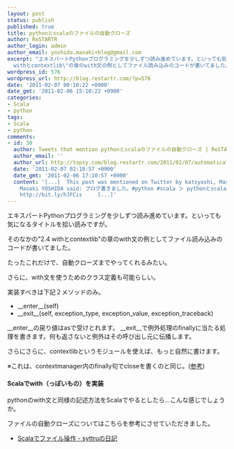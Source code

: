 ```yaml
---
layout: post
status: publish
published: true
title: pythonとscalaのファイルの自動クローズ
author: ReSTARTR
author_login: admin
author_email: yoshida.masaki+blog@gmail.com
excerpt: "エキスパートPythonプログラミングを少しずつ読み進めています。といっても気になるタイトルを拾い読みですが。\r\n\r\nそのなかの\"2.4
  withとcontextlib\"の章のwith文の例としてファイル読み込みのコードが書いてました。\r\n<script src=\"https://gist.github.com/813385.js?file=read_file_using_with.py\"></script>\r\nたったこれだけで、自動クローズまでやってくれるみたい。\r\n\r\n"
wordpress_id: 576
wordpress_url: http://blog.restartr.com/?p=576
date: '2011-02-07 00:10:22 +0900'
date_gmt: '2011-02-06 15:10:22 +0900'
categories:
- Scala
- python
tags:
- Scala
- python
comments:
- id: 30
  author: Tweets that mention pythonとscalaのファイルの自動クローズ | ReSTARTR -- Topsy.com
  author_email: ''
  author_url: http://topsy.com/blog.restartr.com/2011/02/07/automatically-close-the-file-in-python-and-scala/?utm_source=pingback&amp;utm_campaign=L2
  date: '2011-02-07 02:10:57 +0900'
  date_gmt: '2011-02-06 17:10:57 +0900'
  content: '[...]  This post was mentioned on Twitter by katsyoshi, Masaki YOSHIDA.
    Masaki YOSHIDA said: ブログ書きました。#python #scala ＞ pythonとscalaのファイルの自動クローズ | ReSTARTR
    http://bit.ly/hJFCis     [...]'
---
```

エキスパートPythonプログラミングを少しずつ読み進めています。といっても気になるタイトルを拾い読みですが。

そのなかの"2.4 withとcontextlib"の章のwith文の例としてファイル読み込みのコードが書いてました。
<script src="https://gist.github.com/813385.js?file=read_file_using_with.py"></script>
たったこれだけで、自動クローズまでやってくれるみたい。

<a id="more"></a><a id="more-576"></a>
さらに、with文を使うためのクラス定義も可能らしい。
<script src="https://gist.github.com/813385.js?file=Reader.py"></script>

実装すべきは下記２メソッドのみ。

<ul>
<li>__enter__(self)</li>
<li>__exit__(self, exception_type, exception_value, exception_traceback)</li>
</ul>
__enter__の戻り値はasで受けとれます。
__exit__で例外処理のfinallyに当たる処理を書きます。何も返さないと例外はその呼び出し元に伝播します。

さらにさらに、contextlibというモジュールを使えば、もっと自然に書けます。
<script src="https://gist.github.com/813385.js?file=read_file_with_closing.py"></script>
※これは、contextmanager内のfinally句でcloseを書くのと同じ。(<a href="http://www.python.jp/doc/nightly/library/contextlib.html#contextlib.closing">参考</a>)

<h4>Scalaでwith（っぽいもの）を実装</h4>
pythonのwith文と同様の記述方法をScalaでやるとしたら…こんな感じでしょうか。
<script src="https://gist.github.com/813385.js?file=FileReader.scala"></script>

ファイルの自動クローズについてはこちらを参考にさせていただきました。

* <a href="http://d.hatena.ne.jp/syttru/20080322/1206212125">Scalaでファイル操作 - syttruの日記</a>

